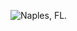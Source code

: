 ![Naples, FL.](http://40.media.tumblr.com/651f644c26d3c2ea7ad7cd7947dea912/tumblr_nguv87vqoJ1t0rg3mo1_1280.jpg)

